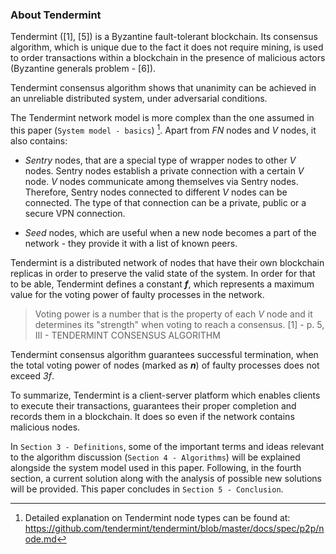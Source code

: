 ### About Tendermint

Tendermint ([1], [5]) is a Byzantine fault-tolerant blockchain. Its consensus algorithm, which is unique due to the fact it does not require mining, is used to order transactions within a blockchain in the presence of malicious actors (Byzantine generals problem - [6]). 

Tendermint consensus algorithm shows that unanimity can be achieved in an unreliable distributed system, under adversarial conditions.

The Tendermint network model is more complex than the one assumed in this paper (`System model - basics`) [^1]. Apart from *FN* nodes and *V* nodes, it also contains: 

* *Sentry* nodes, that are a special type of wrapper nodes to other *V* nodes. Sentry nodes establish a private connection with a certain *V* node. *V* nodes communicate among themselves via Sentry nodes. Therefore, Sentry nodes connected to different *V* nodes can be connected. The type of that connection can be a private, public or a secure VPN connection. 

* *Seed* nodes, which are useful when a new node becomes a part of the network - they provide it with a list of known peers.

Tendermint is a distributed network of nodes that have their own blockchain replicas in order to preserve the valid state of the system. In order for that to be able, Tendermint defines a constant ***f***, which represents a maximum value for the voting power of faulty processes in the network.

> Voting power is a number that is the property of each *V* node and it determines its "strength" when voting to reach a consensus. [1] - p. 5, III - TENDERMINT CONSENSUS ALGORITHM

Tendermint consensus algorithm guarantees successful termination, when the total voting power of nodes (marked as ***n***) of faulty processes does not exceed *3f*.

To summarize, Tendermint is a client-server platform which enables clients to execute their transactions, guarantees their proper completion and records them in a blockchain. It does so even if the network contains malicious nodes.

In `Section 3 - Definitions`, some of the important terms and ideas relevant to the algorithm discussion (`Section 4 - Algorithms`) will be explained alongside the system model used in this paper. Following, in the fourth section, a current solution along with the analysis of possible new solutions will be provided. This paper concludes in `Section 5 - Conclusion`.

[^1]: Detailed explanation on Tendermint node types can be found at: <https://github.com/tendermint/tendermint/blob/master/docs/spec/p2p/node.md>



<!--stackedit_data:
eyJoaXN0b3J5IjpbLTEzODMxMDkzMSwxNDg1NjM5MjI3LDQ5MT
Q0MTA2OSwtMTc2OTI4NjM1NCw3MTYzNTI2MDUsMjk1NjAyNjQ4
LDIxNDcyNTgwMTEsLTE5MjE5NDM3MTgsLTE4OTU3NzMyOTUsLT
ExMTgzMjU2ODksMTA2NDQyMjU4MSwtNjYzNTYyMDA1LDY0NzA2
MTAzM119
-->